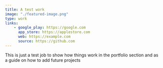 ```yaml
---
title: A test work
image: "./featured-image.png"
type: work
links:
    - google_play: https://google.com
      app_store: https://applestore.com
      web: https://example.com
      source: https://github.com
---
```


This is just a test job to show how things work in the portfolio section and as a guide on how to add future projects
